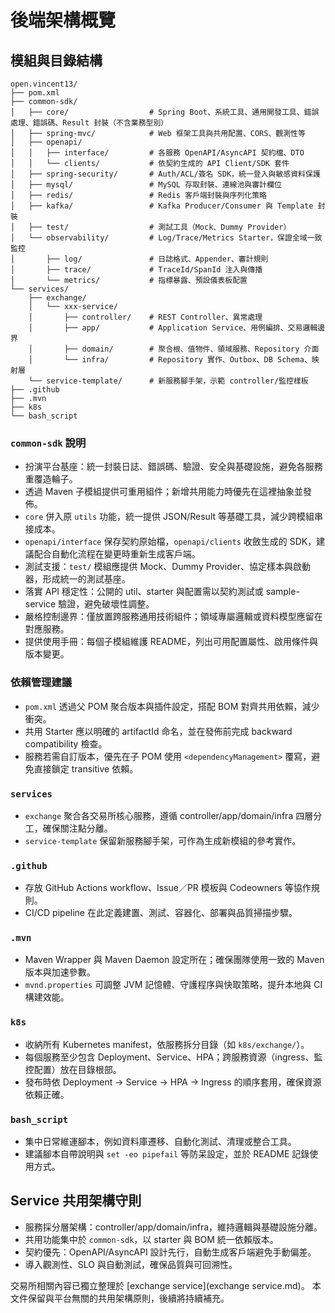 # 後端架構概覽

## 模組與目錄結構
```
open.vincent13/
├── pom.xml
├── common-sdk/
│   ├── core/                  # Spring Boot、系統工具、通用開發工具、錯誤處理、錯誤碼、Result 封裝（不含業務型別）
│   ├── spring-mvc/            # Web 框架工具與共用配置、CORS、觀測性等
│   ├── openapi/
│   │   ├── interface/         # 各服務 OpenAPI/AsyncAPI 契約檔、DTO
│   │   └── clients/           # 依契約生成的 API Client/SDK 套件
│   ├── spring-security/       # Auth/ACL/簽名 SDK，統一登入與敏感資料保護
│   ├── mysql/                 # MySQL 存取封裝、連線池與審計欄位
│   ├── redis/                 # Redis 客戶端封裝與序列化策略
│   ├── kafka/                 # Kafka Producer/Consumer 與 Template 封裝
│   ├── test/                  # 測試工具（Mock、Dummy Provider）
│   └── observability/         # Log/Trace/Metrics Starter，保證全域一致監控
│       ├── log/               # 日誌格式、Appender、審計規則
│       ├── trace/             # TraceId/SpanId 注入與傳播
│       └── metrics/           # 指標暴露、預設儀表板配置
└── services/
    ├── exchange/
    │   └── xxx-service/
    │       ├── controller/    # REST Controller、異常處理
    │       ├── app/           # Application Service、用例編排、交易邏輯邊界
    │       ├── domain/        # 聚合根、值物件、領域服務、Repository 介面
    │       └── infra/         # Repository 實作、Outbox、DB Schema、映射層
    └── service-template/      # 新服務腳手架，示範 controller/監控樣板
├── .github
├── .mvn
├── k8s
└── bash_script
```

### `common-sdk` 說明
- 扮演平台基座：統一封裝日誌、錯誤碼、驗證、安全與基礎設施，避免各服務重覆造輪子。
- 透過 Maven 子模組提供可重用組件；新增共用能力時優先在這裡抽象並發佈。
- `core` 併入原 `utils` 功能，統一提供 JSON/Result 等基礎工具，減少跨模組串接成本。
- `openapi/interface` 保存契約原始檔，`openapi/clients` 收斂生成的 SDK，建議配合自動化流程在變更時重新生成客戶端。
- 測試支援：`test/` 模組應提供 Mock、Dummy Provider、協定樣本與啟動器，形成統一的測試基座。
- 落實 API 穩定性：公開的 util、starter 與配置需以契約測試或 sample-service 驗證，避免破壞性調整。
- 嚴格控制邊界：僅放置跨服務通用技術組件；領域專屬邏輯或資料模型應留在對應服務。
- 提供使用手冊：每個子模組維護 README，列出可用配置屬性、啟用條件與版本變更。

### 依賴管理建議
- `pom.xml` 透過父 POM 聚合版本與插件設定，搭配 BOM 對齊共用依賴，減少衝突。
- 共用 Starter 應以明確的 artifactId 命名，並在發佈前完成 backward compatibility 檢查。
- 服務若需自訂版本，優先在子 POM 使用 `<dependencyManagement>` 覆寫，避免直接鎖定 transitive 依賴。

### `services`
- `exchange` 聚合各交易所核心服務，遵循 controller/app/domain/infra 四層分工，確保關注點分離。
- `service-template` 保留新服務腳手架，可作為生成新模組的參考實作。

### `.github`
- 存放 GitHub Actions workflow、Issue／PR 模板與 Codeowners 等協作規則。
- CI/CD pipeline 在此定義建置、測試、容器化、部署與品質掃描步驟。

### `.mvn`
- Maven Wrapper 與 Maven Daemon 設定所在；確保團隊使用一致的 Maven 版本與加速參數。
- `mvnd.properties` 可調整 JVM 記憶體、守護程序與快取策略，提升本地與 CI 構建效能。

### `k8s`
- 收納所有 Kubernetes manifest，依服務拆分目錄（如 `k8s/exchange/`）。
- 每個服務至少包含 Deployment、Service、HPA；跨服務資源（ingress、監控配置）放在目錄根部。
- 發布時依 Deployment → Service → HPA → Ingress 的順序套用，確保資源依賴正確。

### `bash_script`
- 集中日常維運腳本，例如資料庫遷移、自動化測試、清理或整合工具。
- 建議腳本自帶說明與 `set -eo pipefail` 等防呆設定，並於 README 記錄使用方式。

## Service 共用架構守則
- 服務採分層架構：controller/app/domain/infra，維持邏輯與基礎設施分離。
- 共用功能集中於 `common-sdk`，以 starter 與 BOM 統一依賴版本。
- 契約優先：OpenAPI/AsyncAPI 設計先行，自動生成客戶端避免手動偏差。
- 導入觀測性、SLO 與自動測試，確保品質與可回溯性。

交易所相關內容已獨立整理於 [exchange service](exchange service.md)。
本文件保留與平台無關的共用架構原則，後續將持續補充。
